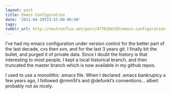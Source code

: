 ```yaml
---
layout: post
title: Emacs Configuration
date: '2011-04-19T23:55:00-06:00'
tags: 
tumblr_url: http://neutronflux.net/post/4770184229/emacs-configuration
---
```

I’ve had my emacs configuration under version control for the better part of the last decade, cvs then svn, and for the last 3 years git. I finally bit the bullet, and purged it of private data. Since I doubt the history is that interesting to most people, I kept a local historical branch, and then truncated the master branch which is now available in my  github repos.

I used to use a monolithic .emacs file. When I declared .emacs bankruptcy a few years ago, I followed @rmm5t’s and @defunkt’s conventions… albeit probably not as nicely.
